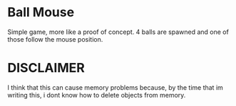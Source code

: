 # Ball Mouse

Simple game, more like a proof of concept. 4 balls are spawned and one of those follow the mouse position.

# DISCLAIMER

I think that this can cause memory problems because, by the time that im writing this, i dont know how to delete objects from memory. 